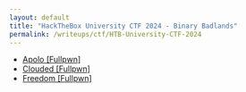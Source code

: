 ```yaml
---
layout: default
title: "HackTheBox University CTF 2024 - Binary Badlands"
permalink: /writeups/ctf/HTB-University-CTF-2024
---
```


- [Apolo [Fullpwn]](/writeups/ctf/HTB-University-CTF-2024/apolo)
- [Clouded [Fullpwn]](/writeups/ctf/HTB-University-CTF-2024/clouded)
- [Freedom [Fullpwn]](/writeups/ctf/HTB-University-CTF-2024/freedom)
